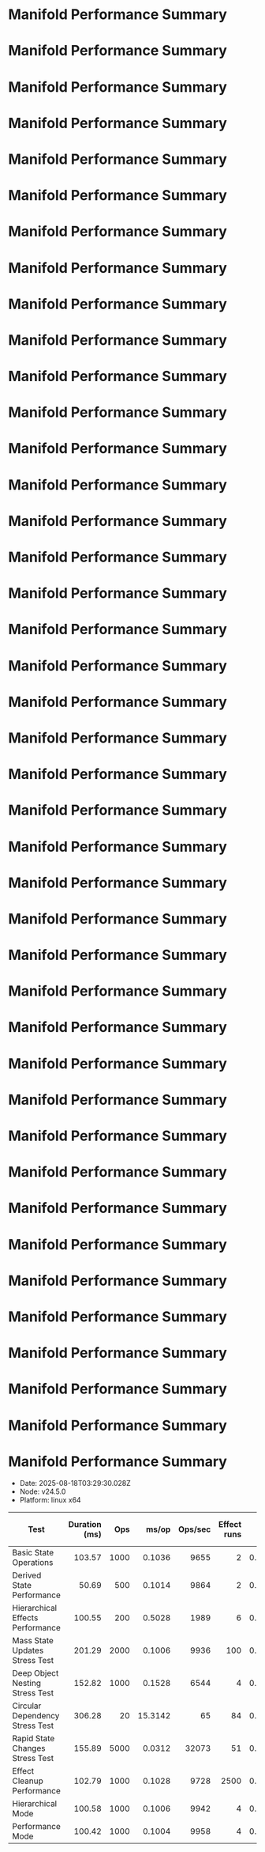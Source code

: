 # Manifold Performance Summary

# Manifold Performance Summary

# Manifold Performance Summary

# Manifold Performance Summary

# Manifold Performance Summary

# Manifold Performance Summary

# Manifold Performance Summary

# Manifold Performance Summary

# Manifold Performance Summary

# Manifold Performance Summary

# Manifold Performance Summary

# Manifold Performance Summary

# Manifold Performance Summary

# Manifold Performance Summary

# Manifold Performance Summary

# Manifold Performance Summary

# Manifold Performance Summary

# Manifold Performance Summary

# Manifold Performance Summary

# Manifold Performance Summary

# Manifold Performance Summary

# Manifold Performance Summary

# Manifold Performance Summary

# Manifold Performance Summary

# Manifold Performance Summary

# Manifold Performance Summary

# Manifold Performance Summary

# Manifold Performance Summary

# Manifold Performance Summary

# Manifold Performance Summary

# Manifold Performance Summary

# Manifold Performance Summary

# Manifold Performance Summary

# Manifold Performance Summary

# Manifold Performance Summary

# Manifold Performance Summary

# Manifold Performance Summary

# Manifold Performance Summary

# Manifold Performance Summary

# Manifold Performance Summary

# Manifold Performance Summary

- Date: 2025-08-18T03:29:30.028Z
- Node: v24.5.0
- Platform: linux x64

| Test | Duration (ms) | Ops | ms/op | Ops/sec | Effect runs | Avg (ms) | Med (ms) | P95 (ms) | P99 (ms) | Min/Max (ms) | CPU u/s (ms) | Mem start/end/Δ (MB) | GC? |
|---|---:|---:|---:|---:|---:|---:|---:|---:|---:|---:|---:|---:|:--:|
| Basic State Operations | 103.57 | 1000 | 0.1036 | 9655 | 2 | 0.0623 | 0.0229 | 0.0229 | 0.0229 | 0.0229/0.1018 | 5.0/0.0 | 37.40/37.85/0.45 |  |
| Derived State Performance | 50.69 | 500 | 0.1014 | 9864 | 2 | 0.0113 | 0.0016 | 0.0016 | 0.0016 | 0.0016/0.0211 | 1.3/0.0 | 38.04/38.12/0.08 |  |
| Hierarchical Effects Performance | 100.55 | 200 | 0.5028 | 1989 | 6 | 0.0082 | 0.0046 | 0.0088 | 0.0088 | 0.0022/0.0255 | 0.5/0.0 | 38.21/38.25/0.04 |  |
| Mass State Updates Stress Test | 201.29 | 2000 | 0.1006 | 9936 | 100 | 0.0010 | 0.0007 | 0.0013 | 0.0034 | 0.0006/0.0250 | 1.7/0.0 | 38.39/38.72/0.33 |  |
| Deep Object Nesting Stress Test | 152.82 | 1000 | 0.1528 | 6544 | 4 | 0.0195 | 0.0060 | 0.0297 | 0.0297 | 0.0031/0.0392 | 2.7/0.0 | 38.83/40.92/2.09 |  |
| Circular Dependency Stress Test | 306.28 | 20 | 15.3142 | 65 | 84 | 0.0018 | 0.0011 | 0.0036 | 0.0086 | 0.0004/0.0231 | 2.9/0.0 | 41.02/41.38/0.36 |  |
| Rapid State Changes Stress Test | 155.89 | 5000 | 0.0312 | 32073 | 51 | 0.0018 | 0.0011 | 0.0027 | 0.0039 | 0.0004/0.0215 | 2.6/0.0 | 41.48/41.68/0.20 |  |
| Effect Cleanup Performance | 102.79 | 1000 | 0.1028 | 9728 | 2500 | 0.0003 | 0.0002 | 0.0004 | 0.0010 | 0.0001/0.0378 | 4.8/0.0 | 41.80/43.93/2.13 |  |
| Hierarchical Mode | 100.58 | 1000 | 0.1006 | 9942 | 4 | 0.0177 | 0.0036 | 0.0174 | 0.0174 | 0.0003/0.0496 | 0.7/0.0 | 44.43/44.48/0.05 |  |
| Performance Mode | 100.42 | 1000 | 0.1004 | 9958 | 4 | 0.0112 | 0.0033 | 0.0040 | 0.0040 | 0.0002/0.0373 | 0.0/0.4 | 44.50/44.54/0.04 |  |

